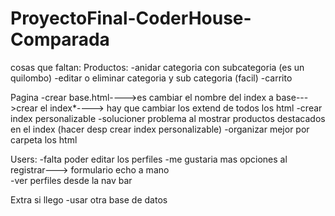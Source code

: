 # ProyectoFinal-CoderHouse-Comparada

cosas que faltan:
Productos:
-anidar categoria con subcategoria (es un quilombo)
-editar o eliminar categoria y sub categoria (facil)
-carrito 

Pagina
-crear base.html---->es cambiar el nombre del index a base--->crear el index*----> hay que cambiar los extend de todos los html 
-crear index personalizable
-solucioner problema al mostrar productos destacados en el index (hacer desp crear index personalizable)
-organizar mejor por carpeta los html

Users:
-falta poder editar los perfiles 
-me gustaria mas opciones al registrar---> formulario echo a mano  
-ver perfiles desde la nav bar 

Extra si llego
-usar otra base de datos 
